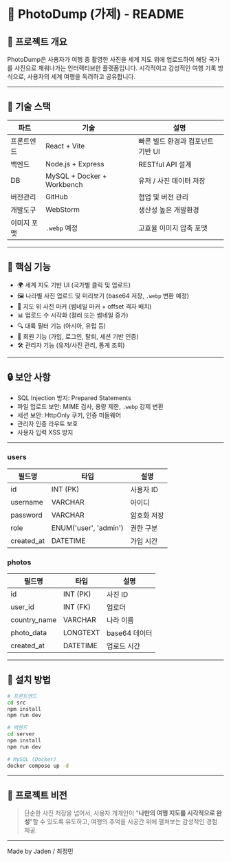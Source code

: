 # 📸 PhotoDump (가제) - README

## 🧭 프로젝트 개요
PhotoDump은 사용자가 여행 중 촬영한 사진을 세계 지도 위에 업로드하여 해당 국가를 사진으로 채워나가는 인터랙티브한 플랫폼입니다.
시각적이고 감성적인 여행 기록 방식으로, 사용자의 세계 여행을 독려하고 공유합니다.

---

## 🚀 기술 스택

| 파트 | 기술 | 설명 |
|------|------|------|
| 프론트엔드 | React + Vite | 빠른 빌드 환경과 컴포넌트 기반 UI |
| 백엔드 | Node.js + Express | RESTful API 설계 |
| DB | MySQL + Docker + Workbench | 유저 / 사진 데이터 저장 |
| 버전관리 | GitHub | 협업 및 버전 관리 |
| 개발도구 | WebStorm | 생산성 높은 개발환경 |
| 이미지 포맷 | `.webp` 예정 | 고효율 이미지 압축 포맷 |


---

## 🌟 핵심 기능

- 🌍 세계 지도 기반 UI (국가별 클릭 및 업로드)
- 🖼 나라별 사진 업로드 및 미리보기 (base64 저장, `.webp` 변환 예정)
- 🧷 지도 위 사진 마커 (썸네일 마커 + offset 격자 배치)
- 📊 업로드 수 시각화 (컬러 또는 썸네일 증가)
- 🔍 대륙 필터 기능 (아시아, 유럽 등)
- 🔐 회원 기능 (가입, 로그인, 탈퇴, 세션 기반 인증)
- 🛠 관리자 기능 (유저/사진 관리, 통계 조회)

---

## 🔒 보안 사항

- SQL Injection 방지: Prepared Statements
- 파일 업로드 보안: MIME 검사, 용량 제한, `.webp` 강제 변환
- 세션 보안: HttpOnly 쿠키, 인증 미들웨어
- 관리자 인증 라우트 보호
- 사용자 입력 XSS 방지

---

### users

|필드명|	타입 |	설명 |
|------|------|------|
|id|	INT (PK)	|사용자 ID|
|username|	VARCHAR	|아이디|
|password|	VARCHAR	|암호화 저장|
|role|	ENUM('user', 'admin')	|권한 구분|
created_at|	DATETIME	|가입 시간|

### photos
| 필드명 | 	타입      |	설명 |
|-----|----------|------|
|id	|INT (PK)	|사진 ID|
|user_id|	INT (FK)	|업로더|
|country_name|	VARCHAR	|나라 이름|
|photo_data|	LONGTEXT	|base64 데이터|
|created_at|	DATETIME	|업로드 시간|



---

## 🧪 설치 방법

```bash
# 프론트엔드
cd src
npm install
npm run dev

# 백엔드
cd server
npm install
npm run dev

# MySQL (Docker)
docker compose up -d
```

---

## 💬 프로젝트 비전
> 단순한 사진 저장을 넘어서, 사용자 개개인이 "**나만의 여행 지도를 시각적으로 완성**"할 수 있도록 유도하고, 여행의 추억을 시공간 위에 펼쳐보는 감성적인 경험 제공.

---

Made by Jaden / 최정민
